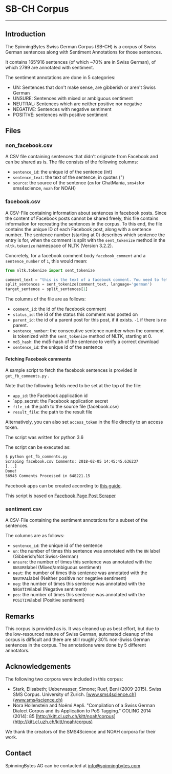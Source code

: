 # SB-CH Corpus
----------------

## Introduction

The SpinningBytes Swiss German Corpus (SB-CH) is a corpus of Swiss German sentences along with Sentiment Annotations for those sentences.

It contains 165'916 sentences (of which ~70% are in Swiss German), of which 2799 are annotated with sentiment.

The sentiment annotations are done in 5 categories:

- UN: Sentences that don't make sense, are gibberish or aren't Swiss German
- UNSURE: Sentences with mixed or ambiguous sentiment
- NEUTRAL: Sentences which are neither positive nor negative
- NEGATIVE: Sentences with negative sentiment
- POSITIVE: sentences with positive sentiment


## Files

### non_facebook.csv

A CSV file containing sentences that didn't originate from Facebook and can be shared as is. 
The file consists of the following columns:

- `sentence_id`: the unique id of the sentence (int)
- `sentence_text`: the text of the sentence, in quotes (")
- `source`: the source of the sentence (`cm` for ChatMania, `sms4s`for sms4science, `noah` for NOAH)


### facebook.csv

A CSV-File containing information about sentences in facebook posts. Since the content of Facebook posts cannot be shared freely,
this file contains information for recreating the sentences in the corpus.
To this end, the file contains the unique ID of each Facebook post, along with a sentence number. The sentence number (starting at 0) describes
which sentence the entry is for, when the comment is split with the `sent_tokenize` method in the `nltk.tokenize` namespace of
NLTK (Version 3.2.2).

Concretely, for a facebook comment body `facebook_comment` and a `sentence_number` of `1`, this would mean:

```python
from nltk.tokenize import sent_tokenize

comment_text = "this is the text of a facebook comment. You need to fetch this from facebook"
split_sentences = sent_tokenize(comment_text, language='german')
target_sentence = split_sentences[1]
```

The columns of the file are as follows:

- `comment_id`: the id of the facebook comment
- `status_id`: the id of the status this comment was posted on
- `parent_id`: the id of a parent post for this post, if it exists. `-1` if there is no parent.
- `sentence_number`: the consecutive sentence number when the comment is tokenized with the `sent_tokenize` method of NLTK, starting at 0.
- `md5_hash`: the md5-hash of the sentence to verify a correct download
- `sentence_id`: the unique id of the sentence

#### Fetching Facebook comments

A sample script to fetch the facebook sentences is provided in `get_fb_comments.py` .

Note that the following fields need to be set at the top of the file:

- `app_id`: the Facebook application id
- `app_secret: the Facebook application secret
- `file_id`: the path to the source file (facebook.csv)
- `result_file`: the path to the result file


Alternatively, you can also set `access_token` in the file directly to an access token.

The script was written for python 3.6

The script can be executed as:

```bash
$ python get_fb_comments.py
Scraping facebook.csv Comments: 2018-02-05 14:45:45.636237
[...]
Done!
56945 Comments Processed in 648221.15
```

Facebook apps can be created according to [this guide](https://developers.facebook.com/docs/apps/register).

This script is based on [Facebook Page Post Scraper](https://github.com/minimaxir/facebook-page-post-scraper)


### sentiment.csv

A CSV-File containing the sentiment annotations for a subset of the sentences.

The columns are as follows:

- `sentence_id`: the unique id of the sentence
- `un`: the number of times this sentence was annotated with the `UN` label (Gibberish/Not Swiss-German)
- `unsure`: the number of times this sentence was annotated with the `UNSURE`label (Mixed/ambiguous sentiment)
- `neut`: the number of times this sentence was annotated with the `NEUTRAL`label (Neither positive nor negative sentiment)
- `neg`: the number of times this sentence was annotated with the `NEGATIVE`label (Negative sentiment)
- `pos`: the number of times this sentence was annotated with the `POSITIVE`label (Positive sentiment)


## Remarks

This corpus is provided as is. It was cleaned up as best effort, but due to the low-resourced nature of Swiss German, automated
cleanup of the corpus is difficult and there are still roughly 30% non-Swiss German sentences in the corpus.
The annotations were done by 5 different annotators.

## Acknowledgements

The following two corpora were included in this corpus:

- Stark, Elisabeth; Ueberwasser, Simone; Ruef, Beni (2009-2015). Swiss SMS Corpus. University of Zurich. [www.sms4science.ch](www.sms4science.ch)
- Nora Hollenstein and Noëmi Aepli. "Compilation of a Swiss German Dialect Corpus and its Application to PoS Tagging." COLING 2014 (2014): 85 [http://kitt.cl.uzh.ch/kitt/noah/corpus](http://kitt.cl.uzh.ch/kitt/noah/corpus)

We thank the creators of the SMS4Science and NOAH corpora for their work.

## Contact

SpinningBytes AG can be contacted at info@spinningbytes.com
